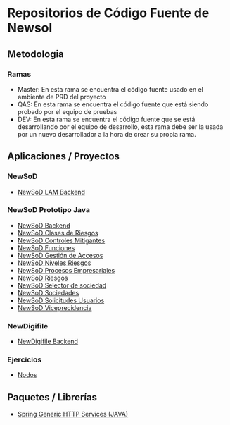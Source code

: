 # Repositorios de Código Fuente de Newsol
## Metodologia
### Ramas
* Master: En esta rama se encuentra el código fuente usado en el ambiente de PRD del proyecto  
* QAS: En esta rama se encuentra el código fuente que está siendo probado por el equipo de pruebas
* DEV: En esta rama se encuentra el código fuente que se está desarrollando por el equipo de desarrollo, esta rama debe ser la usada por un nuevo desarrollador a la hora de crear su propia rama.
## Aplicaciones / Proyectos
### NewSoD
<!-- TOC -->
* [NewSoD LAM Backend](https://github.com/newsol-consulting/Newsol-NewSoD-LAM)
<!-- TOC -->
### NewSoD Prototipo Java
<!-- TOC -->
* [NewSoD Backend](https://gitlab.com/n3968/backend)
* [NewSoD Clases de Riesgos](https://gitlab.com/n3968/clases-de-riesgos)
* [NewSoD Controles Mitigantes](https://gitlab.com/n3968/controles-mitigantes)
* [NewSoD Funciones](https://gitlab.com/n3968/funciones)
* [NewSoD Gestión de Accesos](https://gitlab.com/n3968/gestion-de-accesos)
* [NewSoD Niveles Riesgos](https://gitlab.com/n3968/niveles-riesgos)
* [NewSoD Procesos Empresariales](https://gitlab.com/n3968/procesos-empresariales)
* [NewSoD Riesgos](https://gitlab.com/n3968/riesgos)
* [NewSoD Selector de sociedad](https://gitlab.com/n3968/selector-de-sociedad)
* [NewSoD Sociedades](https://gitlab.com/n3968/sociedades)
* [NewSoD Solicitudes Usuarios](https://gitlab.com/n3968/solicitudes-usuarios)
* [NewSoD Viceprecidencia](https://gitlab.com/n3968/viceprecidencia)
<!-- TOC -->
### NewDigifile
<!-- TOC -->
* [NewDigifile Backend](https://github.com/newsol-consulting/Newsol-NewDigifile)
<!-- TOC -->
### Ejercicios
<!-- TOC -->
* [Nodos](https://github.com/newsol-consulting/Newsol-Ejercicios-Nodos)
<!-- TOC -->
## Paquetes / Librerías
<!-- TOC -->
* [Spring Generic HTTP Services (JAVA)](https://github.com/newsol-consulting/spring_generic_http_services)
<!-- TOC -->
